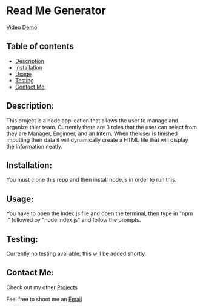# Read Me Generator

[Video Demo](https://youtu.be/01EjEm2hyhY)



## Table of contents

-  [Description](#description)
-  [Installation](#installation)
-  [Usage](#usage)
-  [Testing](#testing)
-  [Contact Me](#contact-me)

## Description:
This project is a node application that allows the user to manage and organize thier team. Currently there are 3 roles that the user can select from they are Manager, Enginner, and an Intern. When the user is finished imputting their data it will dynamically create a HTML file that will display the information neatly. 

## Installation:
You must clone this repo and then install node.js in order to run this.

## Usage:
You have to open the index.js file and open the terminal, then type in "npm i" followed by "node index.js" and follow the prompts.

## Testing:
Currently no testing available, this will be added shortly.  

## Contact Me:
Check out my other [Projects](https://github.com/Efox6179?tab=repositories)

Feel free to shoot me an [Email](mailto:efox6179@icloud.com) 
